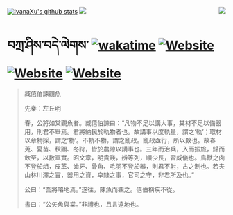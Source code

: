 [![IvanaXu's github stats](https://github-readme-stats.vercel.app/api?username=IvanaXu&theme=codeSTACKr)](https://github.com/anuraghazra/github-readme-stats)
<img align="right" src="https://github-readme-stats.vercel.app/api/top-langs/?username=IvanaXu&langs_count=8&theme=codeSTACKr" />
<img src="https://github-readme-stats.vercel.app/api/wakatime?username=IvanaXu&layout=compact&langs_count=9&theme=codeSTACKr&custom_title=Programming&nbsp;Times&nbsp;(Since&nbsp;Jul.29.2021)" />
# བཀྲ་ཤིས་བདེ་ལེགས་	[![wakatime](https://wakatime.com/badge/user/5043ee4a-e361-4607-9d47-d557f2005d05.svg)](https://wakatime.com/@5043ee4a-e361-4607-9d47-d557f2005d05)	[![Website](https://img.shields.io/website?label=tianchi&up_color=orange&up_message=IvanaXu&url=https%3A%2F%2Fshields.io)](https://tianchi.aliyun.com/home/science/scienceDetail?userId=1095279182618)	[![Website](https://img.shields.io/website?label=yuque&up_color=green&up_message=IvanaXu&url=https%3A%2F%2Fshields.io)](https://www.yuque.com/ivanaxu)	[![Website](https://img.shields.io/website?label=leetcode&up_color=yellow&up_message=IvanaXu&url=https%3A%2F%2Fshields.io)](https://leetcode.cn/u/ivanaxu)
> 臧僖伯諫觀魚
> 
> 先秦：左丘明 
> 
> 春，公將如棠觀魚者。臧僖伯諫曰：“凡物不足以講大事，其材不足以備器用，則君不舉焉。君將納民於軌物者也。故講事以度軌量，謂之‘軌’；取材以章物採，謂之‘物’。不軌不物，謂之亂政。亂政亟行，所以敗也。故春蒐、夏苗、秋獮、冬狩，皆於農隙以講事也。三年而治兵，入而振旅，歸而飲至，以數軍實。昭文章，明貴賤，辨等列，順少長，習威儀也。鳥獸之肉不登於俎，皮革、齒牙、骨角、毛羽不登於器，則君不射，古之制也。若夫山林川澤之實，器用之資，皁隸之事，官司之守，非君所及也。”
> 
> 公曰：“吾將略地焉。”遂往，陳魚而觀之。僖伯稱疾不從。
> 
> 書曰：“公矢魚與棠。”非禮也，且言遠地也。
>
